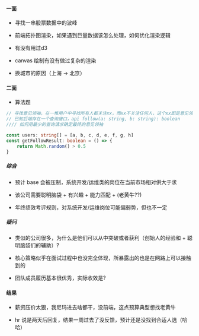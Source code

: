 #### 一面
- 寻找一串股票数据中的波峰

- 前端拓扑图渲染，如果遇到巨量数据该怎么处理，如何优化渲染逻辑

- 有没有用过d3

- canvas 绘制有没有做过复杂的渲染

- 换城市的原因（上海 -> 北京）


#### 二面

- 算法题

```typescript
// 寻找意见领袖，在一堆用户中寻找所有人都关注xx，而xx不关注任何人，这个xx即是意见领袖。
// 已知后端存在一个查询接口，api follow(a: string, b: string): boolean
//// 如何用最少的查询请求确定最终的意见领袖

const users: string[] = [a, b, c, d, e, f, g, h]
const getFollowResult: boolean = () => {
    return Math.random() > 0.5
}

```

##### 综合
- 预计 base 会被压制，系统开发/运维类的岗位在当前市场相对供大于求

- 该公司需要聪明脑袋 + 有兴趣 + 能力匹配 + (老黄牛??)

- 年终绩效考评规则，对系统开发/运维岗位可能偏弱势，但也不一定

##### 疑问
- 类似的公司很多，为什么是他们可以从中突破或者获利（创始人的经验和 + 聪明脑袋们的辅助）?

- 核心策略似乎在面试过程中也没完全体现，所暴露出的也是在网路上可以接触到的

- 团队成员履历基本很优秀，实际收效是?

#### 结果
- 薪资压价太狠，我尼玛进去啥都干，没前端，这点预算典型想找老黄牛

- hr 说是两天后回复，结果一周过去了没反馈，预计还是没找到合适人选（哈哈）

